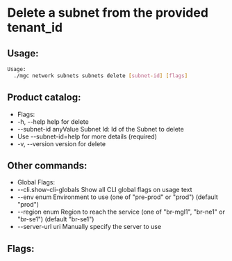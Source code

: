 # Delete a subnet from the provided tenant_id

## Usage:
```bash
Usage:
  ./mgc network subnets subnets delete [subnet-id] [flags]
```

## Product catalog:
- Flags:
- -h, --help                 help for delete
- --subnet-id anyValue   Subnet Id: Id of the Subnet to delete
- Use --subnet-id=help for more details (required)
- -v, --version              version for delete

## Other commands:
- Global Flags:
- --cli.show-cli-globals   Show all CLI global flags on usage text
- --env enum               Environment to use (one of "pre-prod" or "prod") (default "prod")
- --region enum            Region to reach the service (one of "br-mgl1", "br-ne1" or "br-se1") (default "br-se1")
- --server-url uri         Manually specify the server to use

## Flags:
```bash

```

